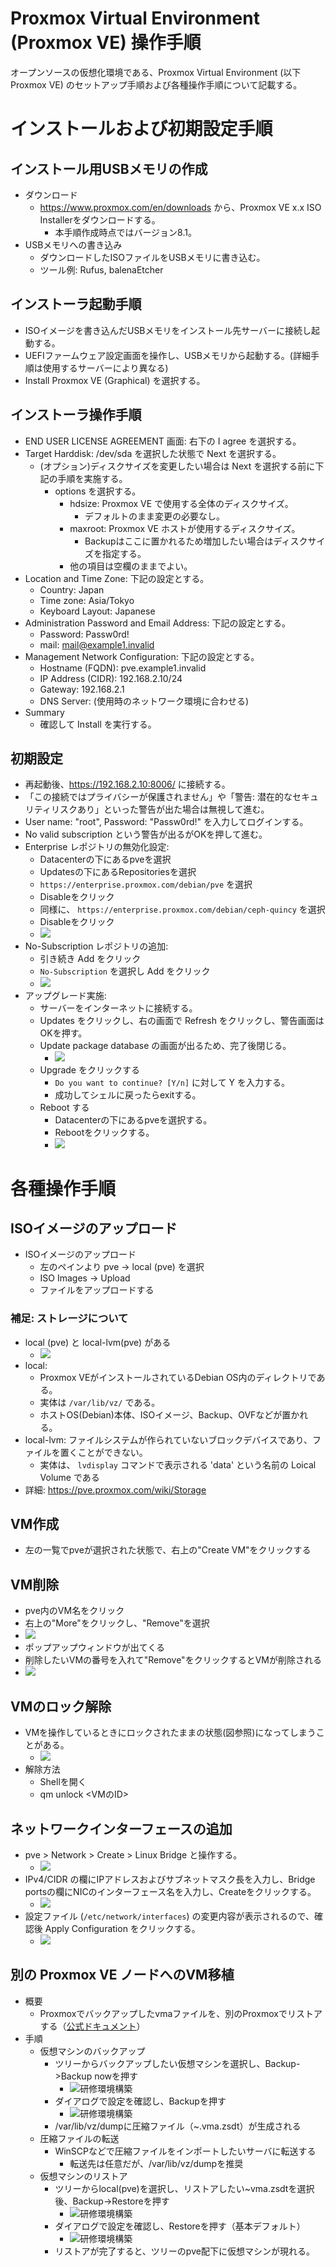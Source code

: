 Proxmox Virtual Environment (Proxmox VE) 操作手順
=================================================

オープンソースの仮想化環境である、Proxmox Virtual Environment (以下 Proxmox VE)
のセットアップ手順および各種操作手順について記載する。

# インストールおよび初期設定手順

## インストール用USBメモリの作成

- ダウンロード
    - https://www.proxmox.com/en/downloads から、Proxmox VE x.x ISO Installerをダウンロードする。
        - 本手順作成時点ではバージョン8.1。
- USBメモリへの書き込み
    - ダウンロードしたISOファイルをUSBメモリに書き込む。
    - ツール例: Rufus, balenaEtcher

## インストーラ起動手順

- ISOイメージを書き込んだUSBメモリをインストール先サーバーに接続し起動する。
- UEFIファームウェア設定画面を操作し、USBメモリから起動する。(詳細手順は使用するサーバーにより異なる)
- Install Proxmox VE (Graphical) を選択する。

## インストーラ操作手順

- END USER LICENSE AGREEMENT 画面: 右下の I agree を選択する。
- Target Harddisk: /dev/sda を選択した状態で Next を選択する。
    - (オプション)ディスクサイズを変更したい場合は Next を選択する前に下記の手順を実施する。
        - options を選択する。
            - hdsize: Proxmox VE で使用する全体のディスクサイズ。
                - デフォルトのまま変更の必要なし。
            - maxroot: Proxmox VE ホストが使用するディスクサイズ。
                - Backupはここに置かれるため増加したい場合はディスクサイズを指定する。
            - 他の項目は空欄のままでよい。
- Location and Time Zone: 下記の設定とする。
    - Country: Japan
    - Time zone: Asia/Tokyo
    - Keyboard Layout: Japanese
- Administration Password and Email Address: 下記の設定とする。
    - Password: Passw0rd!
    - mail: mail@example1.invalid
- Management Network Configuration: 下記の設定とする。
    - Hostname (FQDN): pve.example1.invalid
    - IP Address (CIDR): 192.168.2.10/24
    - Gateway: 192.168.2.1
    - DNS Server: (使用時のネットワーク環境に合わせる)
- Summary
    - 確認して Install を実行する。

## 初期設定

- 再起動後、https://192.168.2.10:8006/ に接続する。
- 「この接続ではプライバシーが保護されません」や「警告: 潜在的なセキュリティリスクあり」といった警告が出た場合は無視して進む。
- User name: "root", Password: "Passw0rd!" を入力してログインする。
- No valid subscription という警告が出るがOKを押して進む。
- Enterprise レポジトリの無効化設定:
    - Datacenterの下にあるpveを選択
    - Updatesの下にあるRepositoriesを選択
    - `https://enterprise.proxmox.com/debian/pve` を選択
    - Disableをクリック
    - 同様に、 `https://enterprise.proxmox.com/debian/ceph-quincy` を選択
    - Disableをクリック
    - ![](Hypervisor-img/subscription.png)
- No-Subscription レポジトリの追加:
    - 引き続き Add をクリック
    - `No-Subscription` を選択し Add をクリック
    - ![](Hypervisor-img/no-subscription.png)
- アップグレード実施:
    - サーバーをインターネットに接続する。
    - Updates をクリックし、右の画面で Refresh をクリックし、警告画面はOKを押す。
    - Update package database の画面が出るため、完了後閉じる。
        - ![](Hypervisor-img/upgrade.png)
    - Upgrade をクリックする
        - `Do you want to continue? [Y/n]` に対して Y を入力する。
        - 成功してシェルに戻ったらexitする。
    - Reboot する
        - Datacenterの下にあるpveを選択する。
        - Rebootをクリックする。
        - ![](Hypervisor-img/reboot.png)

# 各種操作手順

## ISOイメージのアップロード

- ISOイメージのアップロード
    - 左のペインより pve -> local (pve) を選択
    - ISO Images -> Upload
    - ファイルをアップロードする

### 補足: ストレージについて
- local (pve) と local-lvm(pve) がある
    - ![](Hypervisor-img/local-lvm.png)
- local:
    - Proxmox VEがインストールされているDebian OS内のディレクトリである。
    - 実体は `/var/lib/vz/` である。
    - ホストOS(Debian)本体、ISOイメージ、Backup、OVFなどが置かれる。
- local-lvm: ファイルシステムが作られていないブロックデバイスであり、ファイルを置くことができない。
    - 実体は、 `lvdisplay` コマンドで表示される 'data' という名前の Loical Volume である
- 詳細: https://pve.proxmox.com/wiki/Storage

## VM作成

- 左の一覧でpveが選択された状態で、右上の"Create VM"をクリックする

## VM削除

- pve内のVM名をクリック
- 右上の"More"をクリックし、"Remove"を選択
- ![](Hypervisor-img/delete-vm-1.png)
- ポップアップウィンドウが出てくる
- 削除したいVMの番号を入れて"Remove"をクリックするとVMが削除される
- ![](Hypervisor-img/delete-vm-2.png)


## VMのロック解除

- VMを操作しているときにロックされたままの状態(図参照)になってしまうことがある。
    - ![](Hypervisor-img/locked.png)
- 解除方法
    - Shellを開く
    - qm unlock <VMのID>

## ネットワークインターフェースの追加

- pve > Network > Create > Linux Bridge と操作する。
    - ![](Hypervisor-img/create-bridge-if.png)
- IPv4/CIDR の欄にIPアドレスおよびサブネットマスク長を入力し、Bridge portsの欄にNICのインターフェース名を入力し、Createをクリックする。
    - ![](Hypervisor-img/create-bridge-if-detail.png)
- 設定ファイル (`/etc/network/interfaces`) の変更内容が表示されるので、確認後 Apply Configuration をクリックする。
    - ![](Hypervisor-img/interface-configuration.png)

## 別の Proxmox VE ノードへのVM移植

- 概要
    - Proxmoxでバックアップしたvmaファイルを、別のProxmoxでリストアする（[公式ドキュメント](https://pve.proxmox.com/wiki/Backup_and_Restore)） 
- 手順
    - 仮想マシンのバックアップ
        - ツリーからバックアップしたい仮想マシンを選択し、Backup->Backup nowを押す  
            - ![研修環境構築](Hypervisor-img/backup-portal-page.png)
        - ダイアログで設定を確認し、Backupを押す  
            - ![研修環境構築](Hypervisor-img/backup-dialog.png)
        - /var/lib/vz/dumpに圧縮ファイル（~.vma.zsdt）が生成される
    - 圧縮ファイルの転送
        - WinSCPなどで圧縮ファイルをインポートしたいサーバに転送する
            - 転送先は任意だが、/var/lib/vz/dumpを推奨
    - 仮想マシンのリストア
        - ツリーからlocal(pve)を選択し、リストアしたい~vma.zsdtを選択後、Backup->Restoreを押す  
            - ![研修環境構築](Hypervisor-img/restore-portal-page.png)
        - ダイアログで設定を確認し、Restoreを押す（基本デフォルト）  
            - ![研修環境構築](Hypervisor-img/restore-dialog.png)
        - リストアが完了すると、ツリーのpve配下に仮想マシンが現れる。
